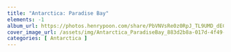 ```yaml
---
title: "Antarctica: Paradise Bay"
elements: -1
album_url: https://photos.henrypoon.com/share/PbVNVsRe0z0RpJ_TL9UMD_dECAlYifaCWob_plFbHNuWjYxYbaV6M9PPz3i9ow0t1ZY
cover_image_url: /assets/img/Antarctica_ParadiseBay_883d2b8a-017d-4f49-8ef6-7786d20afe69.jpg
categories: [ Antarctica ]
---
```

